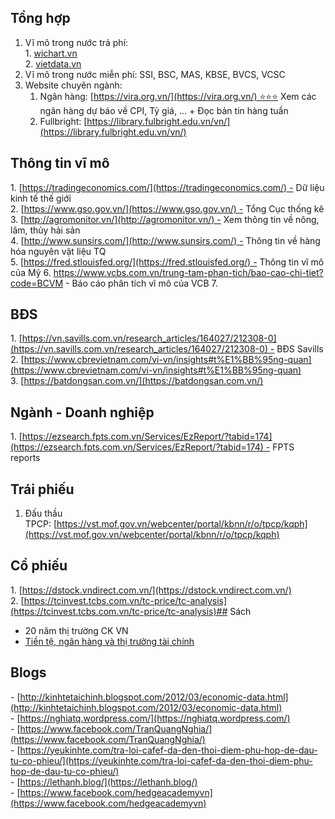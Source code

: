 ## Tổng hợp
1. Vĩ mô trong nước trả phí:  
	1. [wichart.vn](http://wichart.vn/)  
	2. [vietdata.vn](http://vietdata.vn/)  
2. Vĩ mô trong nước miễn phí: SSI, BSC, MAS, KBSE, BVCS, VCSC  
3. Website chuyên ngành:  
	1. Ngân hàng: [https://vira.org.vn/](https://vira.org.vn/) ⭐⭐⭐ Xem các ngân hàng dự báo về CPI, Tỷ giá, ... + Đọc bản tin hàng tuần  
	2. Fullbright: [https://library.fulbright.edu.vn/vn/](https://library.fulbright.edu.vn/vn/)

## Thông tin vĩ mô

1. [https://tradingeconomics.com/](https://tradingeconomics.com/) - Dữ liệu kinh tế thế giới  
2. [https://www.gso.gov.vn/](https://www.gso.gov.vn/) - Tổng Cục thống kê  
3. [http://agromonitor.vn/](http://agromonitor.vn/) - Xem thông tin về nông, lâm, thủy hải sản  
4. [http://www.sunsirs.com/](http://www.sunsirs.com/) - Thông tin về hàng hóa nguyên vật liệu TQ  
5. [https://fred.stlouisfed.org/](https://fred.stlouisfed.org/) - Thông tin vĩ mô của Mỹ
6. https://www.vcbs.com.vn/trung-tam-phan-tich/bao-cao-chi-tiet?code=BCVM - Báo cáo phân tích vĩ mô của VCB
7. 
## BĐS
1. [https://vn.savills.com.vn/research_articles/164027/212308-0](https://vn.savills.com.vn/research_articles/164027/212308-0) - BĐS Savills  
2. [https://www.cbrevietnam.com/vi-vn/insights#t%E1%BB%95ng-quan](https://www.cbrevietnam.com/vi-vn/insights#t%E1%BB%95ng-quan)  
3. [https://batdongsan.com.vn/](https://batdongsan.com.vn/)
## Ngành - Doanh nghiệp
1. [https://ezsearch.fpts.com.vn/Services/EzReport/?tabid=174](https://ezsearch.fpts.com.vn/Services/EzReport/?tabid=174) - FPTS reports
## Trái phiếu
1. Đấu thầu TPCP: [https://vst.mof.gov.vn/webcenter/portal/kbnn/r/o/tpcp/kqph](https://vst.mof.gov.vn/webcenter/portal/kbnn/r/o/tpcp/kqph)
## Cổ phiếu  
1. [https://dstock.vndirect.com.vn/](https://dstock.vndirect.com.vn/)  
2. [https://tcinvest.tcbs.com.vn/tc-price/tc-analysis](https://tcinvest.tcbs.com.vn/tc-price/tc-analysis)## Sách  
- 20 năm thị trường CK VN  
- [Tiền tệ, ngân hàng và thị trường tài chính]([https://www.goodreads.com/book/show/58790560-ti-n-t-ng-n-h-ng-v-th-tr-ng-t-i-ch-nh](https://www.goodreads.com/book/show/58790560-ti-n-t-ng-n-h-ng-v-th-tr-ng-t-i-ch-nh))
## Blogs  
- [http://kinhtetaichinh.blogspot.com/2012/03/economic-data.html](http://kinhtetaichinh.blogspot.com/2012/03/economic-data.html)  
- [https://nghiatq.wordpress.com/](https://nghiatq.wordpress.com/)  
- [https://www.facebook.com/TranQuangNghia/](https://www.facebook.com/TranQuangNghia/)  
- [https://yeukinhte.com/tra-loi-cafef-da-den-thoi-diem-phu-hop-de-dau-tu-co-phieu/](https://yeukinhte.com/tra-loi-cafef-da-den-thoi-diem-phu-hop-de-dau-tu-co-phieu/)  
- [https://lethanh.blog/](https://lethanh.blog/)  
- [https://www.facebook.com/hedgeacademyvn](https://www.facebook.com/hedgeacademyvn)
